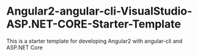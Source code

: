 # Angular2-angular-cli-VisualStudio-ASP.NET-CORE-Starter-Template
This is a starter template for developing Angular2  with angular-cli and ASP.NET Core
